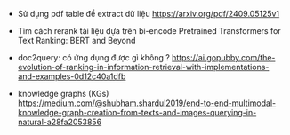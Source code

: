 

- Sử dụng pdf table để extract dữ liệu
https://arxiv.org/pdf/2409.05125v1

- Tìm cách rerank tài liệu dựa trên bi-encode 
Pretrained Transformers for Text Ranking: BERT and Beyond

- doc2query: có ứng dụng được gì không ?
https://ai.gopubby.com/the-evolution-of-ranking-in-information-retrieval-with-implementations-and-examples-0d12c40a1dfb


- knowledge graphs (KGs)
https://medium.com/@shubham.shardul2019/end-to-end-multimodal-knowledge-graph-creation-from-texts-and-images-querying-in-natural-a28fa2053856